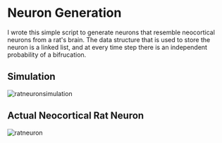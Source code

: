 # Neuron Generation

I wrote this simple script to generate neurons that resemble neocortical neurons from a rat's brain. The data structure that is used to store the neuron is a linked list, and at every time step there is an independent probability of a bifrucation.

## Simulation
![ratneuronsimulation](https://github.com/alskaf1293/neurongeneration/assets/48730163/b55103b7-28a5-4b2b-a13b-90e64d41bbc4)

## Actual Neocortical Rat Neuron
![ratneuron](https://github.com/alskaf1293/neurongeneration/assets/48730163/2fad96e2-abdf-4485-b1b7-d38b6d7988b9)
